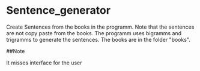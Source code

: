 # Sentence_generator
Create Sentences from the books in the programm. Note that the sentences are not copy paste from the books.
The programm uses bigramms and trigramms to generate the sentences. The books are in the folder "books". 

##Note

It misses interface for the user
